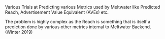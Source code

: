 Various Trials at Predicting various Metrics used by Meltwater like Predicted Reach, Advertisement Value Equivalent (AVEs) etc. 

The problem is highly complex as the Reach is something that is itself a prediction done by various other metrics internal to Meltwater Backend.
(Winter 2019)
